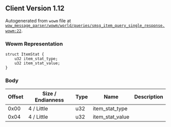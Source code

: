 ## Client Version 1.12

Autogenerated from `wowm` file at [`wow_message_parser/wowm/world/queries/smsg_item_query_single_response.wowm:22`](https://github.com/gtker/wow_messages/tree/main/wow_message_parser/wowm/world/queries/smsg_item_query_single_response.wowm#L22).

### Wowm Representation
```rust,ignore
struct ItemStat {
    u32 item_stat_type;
    u32 item_stat_value;
}
```
### Body
| Offset | Size / Endianness | Type | Name | Description |
| ------ | ----------------- | ---- | ---- | ----------- |
| 0x00 | 4 / Little | u32 | item_stat_type |  |
| 0x04 | 4 / Little | u32 | item_stat_value |  |

